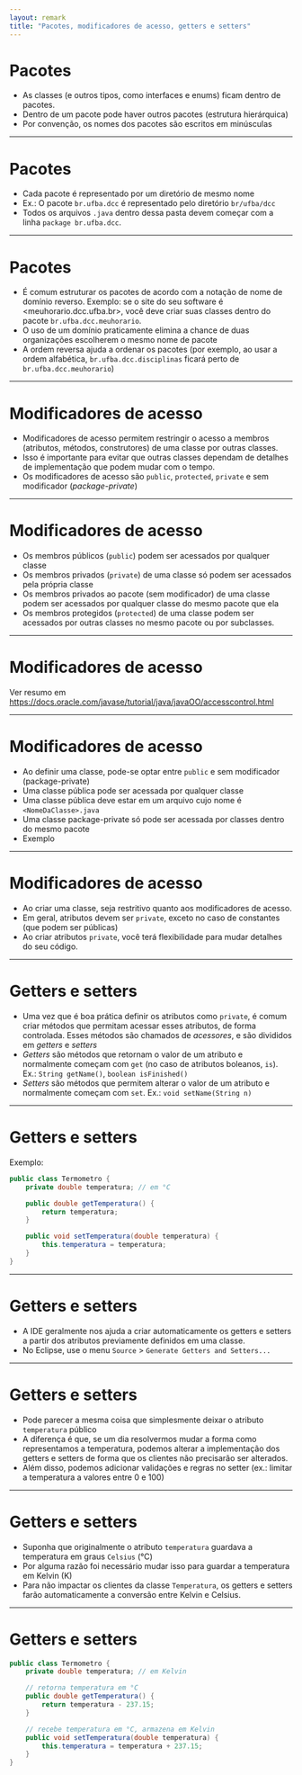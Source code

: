 ```yaml
---
layout: remark
title: "Pacotes, modificadores de acesso, getters e setters"
---
```


<div>

# Pacotes

- As classes (e outros tipos, como interfaces e enums) ficam dentro de pacotes.
- Dentro de um pacote pode haver outros pacotes (estrutura hierárquica)
- Por convenção, os nomes dos pacotes são escritos em minúsculas

---

# Pacotes

- Cada pacote é representado por um diretório de mesmo nome
- Ex.: O pacote `br.ufba.dcc` é representado pelo diretório `br/ufba/dcc`
- Todos os arquivos `.java` dentro dessa pasta devem começar com a linha `package br.ufba.dcc`.

---

# Pacotes

- É comum estruturar os pacotes de acordo com a notação de nome de domínio reverso. Exemplo: se o site do seu software é <meuhorario.dcc.ufba.br>, você deve criar suas classes dentro do pacote `br.ufba.dcc.meuhorario`.
- O uso de um domínio praticamente elimina a chance de duas organizações escolherem o mesmo nome de pacote
- A ordem reversa ajuda a ordenar os pacotes (por exemplo, ao usar a ordem alfabética, `br.ufba.dcc.disciplinas` ficará perto de `br.ufba.dcc.meuhorario`)

---

# Modificadores de acesso

- Modificadores de acesso permitem restringir o acesso a membros (atributos, métodos, construtores) de uma classe por outras classes.
- Isso é importante para evitar que outras classes dependam de detalhes de implementação que podem mudar com o tempo.
- Os modificadores de acesso são `public`, `protected`, `private` e sem modificador (*package-private*)

---

# Modificadores de acesso

- Os membros públicos (`public`) podem ser acessados por qualquer classe
- Os membros privados (`private`) de uma classe só podem ser acessados pela própria classe
- Os membros privados ao pacote (sem modificador) de uma classe podem ser acessados por qualquer classe do mesmo pacote que ela
- Os membros protegidos (`protected`) de uma classe podem ser acessados por outras classes no mesmo pacote ou por subclasses.

---

# Modificadores de acesso

Ver resumo em <https://docs.oracle.com/javase/tutorial/java/javaOO/accesscontrol.html>

---

# Modificadores de acesso

- Ao definir uma classe, pode-se optar entre `public` e sem modificador (package-private)
- Uma classe pública pode ser acessada por qualquer classe
- Uma classe pública deve estar em um arquivo cujo nome é `<NomeDaClasse>.java`
- Uma classe package-private só pode ser acessada por classes dentro do mesmo pacote
- Exemplo

---

# Modificadores de acesso

- Ao criar uma classe, seja restritivo quanto aos modificadores de acesso.
- Em geral, atributos devem ser `private`, exceto no caso de constantes (que podem ser públicas)
- Ao criar atributos `private`, você terá flexibilidade para mudar detalhes do seu código.

---

# Getters e setters

- Uma vez que é boa prática definir os atributos como `private`, é comum criar métodos que permitam acessar esses atributos, de forma controlada. Esses métodos são chamados de *acessores*, e são divididos em *getters* e *setters*
- *Getters* são métodos que retornam o valor de um atributo e normalmente começam com `get` (no caso de atributos boleanos, `is`). Ex.: `String getName()`, `boolean isFinished()`
- *Setters* são métodos que permitem alterar o valor de um atributo e normalmente começam com `set`. Ex.: `void setName(String n)`

---

# Getters e setters

Exemplo:

```java
public class Termometro {
    private double temperatura; // em °C

    public double getTemperatura() {
        return temperatura;
    }

    public void setTemperatura(double temperatura) {
        this.temperatura = temperatura;
    }
}
```

---

# Getters e setters

- A IDE geralmente nos ajuda a criar automaticamente os getters e setters a partir dos atributos previamente definidos em uma classe.
- No Eclipse, use o menu `Source` > `Generate Getters and Setters...`

---

# Getters e setters

- Pode parecer a mesma coisa que simplesmente deixar o atributo `temperatura` público
- A diferença é que, se um dia resolvermos mudar a forma como representamos a temperatura, podemos alterar a implementação dos getters e setters de forma que os clientes não precisarão ser alterados.
- Além disso, podemos adicionar validações e regras no setter (ex.: limitar a temperatura a valores entre 0 e 100)

---

# Getters e setters

- Suponha que originalmente o atributo `temperatura` guardava a temperatura em graus `Celsius` (°C)
- Por alguma razão foi necessário mudar isso para guardar a temperatura em Kelvin (K)
- Para não impactar os clientes da classe `Temperatura`, os getters e setters farão automaticamente a conversão entre Kelvin e Celsius.

---

# Getters e setters

```java
public class Termometro {
    private double temperatura; // em Kelvin

    // retorna temperatura em °C
    public double getTemperatura() {
        return temperatura - 237.15;
    }

    // recebe temperatura em °C, armazena em Kelvin
    public void setTemperatura(double temperatura) {
        this.temperatura = temperatura + 237.15;
    }
}
```
</div>
